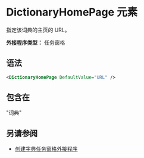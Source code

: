 # <a name="dictionaryhomepage-element"></a>DictionaryHomePage 元素

指定该词典的主页的 URL。

**外接程序类型：** 任务窗格

## <a name="syntax"></a>语法

```XML
<DictionaryHomePage DefaultValue="URL" />
```

## <a name="contained-in"></a>包含在

"词典"

## <a name="see-also"></a>另请参阅

- [创建字典任务窗格外接程序](https://docs.microsoft.com/office/dev/add-ins/word/dictionary-task-pane-add-ins)
    
